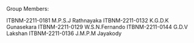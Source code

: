 Group Members:

ITBNM-2211-0181 M.P.S.J Rathnayaka
ITBNM-2211-0132 K.G.D.K Gunasekara ITBNM-2211-0129 W.S.N.Fernando
ITBNM-2211-0144 G.D.V Lakshan
ITBNM-2211-0136 J.M.P.M Jayakody

